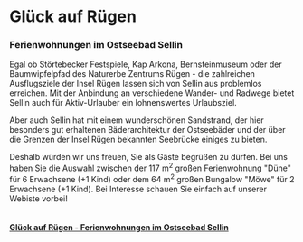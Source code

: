 # Glück auf Rügen #

### Ferienwohnungen im Ostseebad Sellin

Egal ob Störtebecker Festspiele, Kap Arkona, Bernsteinmuseum oder der Baumwipfelpfad des Naturerbe Zentrums Rügen - die zahlreichen Ausflugsziele der Insel Rügen lassen sich von Sellin aus problemlos erreichen. Mit der Anbindung an verschiedene Wander- und Radwege bietet Sellin auch für Aktiv-Urlauber ein lohnenswertes Urlaubsziel.

Aber auch Sellin hat mit einem wunderschönen Sandstrand, der hier besonders gut erhaltenen Bäderarchitektur der Ostseebäder und der über die Grenzen der Insel Rügen bekannten Seebrücke einiges zu bieten.

Deshalb würden wir uns freuen, Sie als Gäste begrüßen zu dürfen. Bei uns haben Sie die Auswahl zwischen der 117 m<sup>2</sup> großen Ferienwohnung "Düne" für 6 Erwachsene (+1 Kind) oder dem 64 m<sup>2</sup> großen Bungalow "Möwe" für 2 Erwachsene (+1 Kind). Bei Interesse schauen Sie einfach auf unserer Webiste vorbei!  
&nbsp;    
&nbsp;  
**[Glück auf Rügen - Ferienwohnungen im Ostseebad Sellin](https://marvinfriede.github.io/glueck-auf-ruegen/)**
